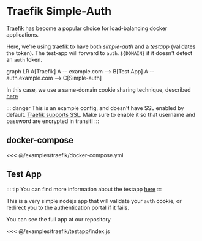 # Traefik Simple-Auth

[Traefik](https://traefik.io/) has become a popular choice for load-balancing docker applications.

Here, we're using traefik to have both *simple-auth* and a *testapp* (validates the token).  The test-app
will forward to `auth.${DOMAIN}` if it doesn't detect an `auth` token.

<mermaid>
graph LR
A[Traefik]
A -- example.com --> B[Test App]
A -- auth.example.com --> C[Simple-auth]
</mermaid>

In this case, we use a same-domain cookie sharing technique, described [here](/access/cookie)

::: danger
This is an example config, and doesn't have SSL enabled by default. [Traefik supports SSL](https://doc.traefik.io/traefik/https/overview/).
Make sure to enable it so that username and password are encrypted in transit!
:::

## docker-compose

<<< @/examples/traefik/docker-compose.yml


## Test App

::: tip
You can find more information about the testapp [here](/cookbooks/decodejwt)
:::

This is a very simple nodejs app that will validate your `auth` cookie, or redirect
you to the authentication portal if it fails.

You can see the full app at our <a :href="`${$themeConfig.repoUrl}/docs/examples/traefik/testapp`" target="_blank">repository</a>

<<< @/examples/traefik/testapp/index.js
